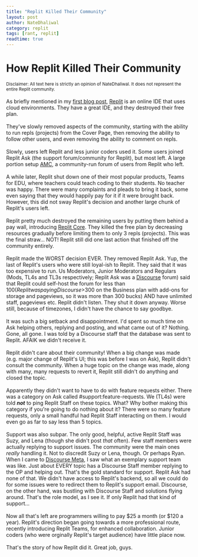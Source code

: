 ```yaml
---
title: "Replit Killed Their Community"
layout: post
author: NateDhaliwal
category: replit
tags: [rant, replit]
readtime: true
---
```


# How Replit Killed Their Community

<sub>Disclaimer: All text here is strictly an opinion of NateDhaliwal. It does not represent the entire Replit community.</sub>
<br><br>
As briefly mentioned in my [first blog post](/NateDhaliwal-s-Blog/2024/12/13/My-First-Post.html), [Replit](https://replit.com) is an online IDE that uses cloud environments. They have a great IDE, and they destroyed their free plan.
<br><br>
They've slowly removed aspects of the community, starting with the ability to run repls (projects) from the Cover Page, then removing the ability to follow other users, and even removing the ability to comment on repls.
<br><br>
Slowly, users left Replit and less junior coders used it. Some users joined Replit Ask (the support forum/community for Replit), but most left. A large portion setup [AMC](https://amcforum.wiki), a community-run forum of users from Replit who left.
<br><br>
A while later, Replit shut down one of their most popular products, Teams for EDU, where teachers could teach coding to their students. No teacher was happy. There were many complaints and pleads to bring it back, some even saying that they would happily pay for it if it were brought back. However, this did not sway Replit's decision and another large chunk of Replit's users left.
<br><br>
Replit pretty much destroyed the remaining users by putting them behind a pay wall, introducing [Replit Core](https://replit.com/replit-core). They killed the free plan by decreasing resources gradually before limiting them to only 3 repls (projects). This was the final straw... NOT! Replit still did one last action that finished off the community entirely.
<br><br>
Replit made the WORST decision EVER. They removed Replit Ask. Yup, the last of Replit's users who were still loyal-ish to Replit. They said that it was too expensive to run. Us Moderators, Junior Moderators and Regulars (Mods, TL4s and TL3s respectively; Replit Ask was a [Discourse](https://discourse.org) forum) said that Replit could self-host the forum for less than $100 (Replit was paying Discourse >$300 on the Business plan with add-ons for storage and pageviews, so it was more than 300 bucks) AND have unlimited staff, pageviews etc. Replit didn't listen. They shut it down anyway. Worse still, because of timezones, I didn't have the chance to say goodbye.
<br><br>
It was such a big setback and disappointment. I'd spent so much time on Ask helping others, replying and posting, and what came out of it? Nothing. Gone, all gone. I was told by a Discourse staff that the database was sent to Replit. AFAIK we didn't receive it. 
<br><br>
Replit didn't care about their community! When a big change was made (e.g. major change of Replit's UI; this was before I was on Ask), Replit didn't consult the community. When a huge topic on the change was made, along with many, many requests to revert it, Replit still didn't do anything and closed the topic.
<br><br>
Apparently they didn't want to have to do with feature requests either. There was a category on Ask called #support:feature-requests. We (TL4s) were told ***not*** to ping Replit Staff on these topics. What? Why bother making this category if you're going to do nothing about it? There were so many feature requests, only a small handful had Replit Staff interacting on them. I would even go as far to say less than 5 topics.
<br><br>
Support was also subpar. The only good, helpful, active Replit Staff was Suzy, and Lena (though she didn't post *that* often). Few staff members were actually replying to support issues. The community were the main ones *really* handling it. Not to discredit Suzy or Lena, though. Or perhaps Ryan. <br>
When I came to [Discourse Meta](https://meta.discourse.org), I saw what an exemplary support team was like. Just about EVERY topic has a Discourse Staff member replying to the OP and helping out. That's the gold standard for support. Replit Ask had none of that. We didn't have access to Replit's backend, so all we could do for some issues were to redirect them to Replit's support email. Discourse, on the other hand, was bustling with Discourse Staff and solutions flying around. That's the role model, as I see it. If only Replit had that kind of support...
<br><br>
Now all that's left are programmers willing to pay $25 a month (or $120 a year). Replit's direction began going towards a more professional route, recently introducing Replit Teams, for enhanced collaboration. Junior coders (who were orginally Replit's target audience) have little place now.
<br><br>
That's the story of how Replit did it. Great job, guys.
<!--
Note to self: add story about Replit removing free hosting above.
-->
